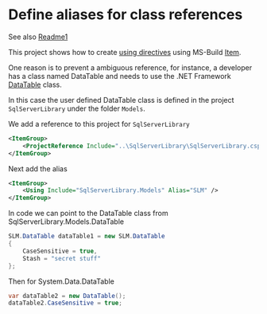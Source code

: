 ﻿# Define aliases for class references 

See also [Readme1](readme1.md)

This project shows how to create [using directives](https://learn.microsoft.com/en-us/dotnet/csharp/language-reference/keywords/using-directive) using MS-Build [Item](https://learn.microsoft.com/en-us/dotnet/core/project-sdk/msbuild-props#using).


One reason is to prevent a ambiguous reference, for instance, a developer has a class named DataTable and needs to use the .NET Framework [DataTable](https://learn.microsoft.com/en-us/dotnet/api/system.data.datatable?view=net-7.0) class.

In this case the user defined DataTable class is defined in the project `SqlServerLibrary` under the folder `Models`.

We add a reference to this project for `SqlServerLibrary`

```xml
<ItemGroup>
    <ProjectReference Include="..\SqlServerLibrary\SqlServerLibrary.csproj" />
</ItemGroup>
```

Next add the alias

```xml
<ItemGroup>
    <Using Include="SqlServerLibrary.Models" Alias="SLM" />
</ItemGroup>
```

In code we can point to the DataTable class from SqlServerLibrary.Models.DataTable

```csharp
SLM.DataTable dataTable1 = new SLM.DataTable
{
    CaseSensitive = true,
    Stash = "secret stuff"
};
```

Then for System.Data.DataTable

```csharp
var dataTable2 = new DataTable();
dataTable2.CaseSensitive = true;
```



